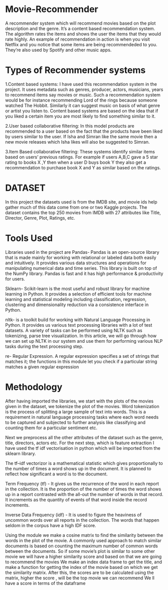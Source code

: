 # Movie-Recommender
A recommender system which will recommend movies based on the plot description and the genre. It’s a content based recommendation system.
The algorithm rates the items and shows the user the items that they would rate highly. An example of recommendation in action is when you visit Netflix and you notice that some items are being recommendeded to you. They’re also used by Spotify and other music apps.


# Types of Recommender systems


1.Content based systems: I have used this recommendation system in the project.
It uses metadata such as genres, producer, actors, musicians, years to recommend items say movies or music. Such a recommendation system would be for instance recommending Lord of the rings because someone watched The Hobbit.
Similarly it can suggest music on basis of what genre or artist you listen to.
Content based systems are based on the idea that if you liked a certain item you are most likely to find something similar to it.

2.User based collaborative filtering: In this model products are recommended to a user based on the fact that the products have been liked by users similar to the user.
 If Isha and Simran like the same movie then a new movie releases which Isha likes will also be suggested to Simran.


3.Item Based collaborative filtering: These systems identify similar items based on users’ previous ratings. For example if users A,B,C gave a 5 star rating to books X ,Y then when a user D buys book Y they also get a recommendation to purchase book X and Y as similar based on the ratings.

# DATASET
In this project the datasets used is from the IMDB site, and movie ids help gather much of this data come from one or two Kaggle projects. 
 The dataset contains the top 250 movies from IMDB with 27 attributes like Title, Director, Genre, Plot, Ratings, etc.
 
 
 # Tools Used

Libraries used in the project are
Pandas- Pandas is an open-source library that is made mainly for working with relational or labeled data both easily and intuitively. It provides various data structures and operations for manipulating numerical data and time series. This library is built on top of the NumPy library. Pandas is fast and it has high performance & productivity for users.

Sklearn- Scikit-learn is the most useful and robust library for machine learning in Python. It provides a selection of efficient tools for machine learning and statistical modeling including classification, regression, clustering and dimensionality reduction via a consistence interface in Python.
 
nltk- is a toolkit build for working with Natural Language Processing in Python. It provides us various text processing libraries with a lot of test datasets. A variety of tasks can be performed using NLTK such as tokenizing, parse tree visualization. In this article, we will go through how we can set up NLTK in our system and use them for performing various NLP tasks during the text processing step.

re- Regular Expression. A regular expression specifies a set of strings that matches it; the functions in this module let you check if a particular string matches a given regular expression 


# Methodology

After having imported the libraries, we start with the plots of the movies given in the dataset, we tokenize the plot of the movies. Word tokenization is the process of splitting a large sample of text into words. This is a requirement in natural language processing tasks where each word needs to be captured and subjected to further analysis like classifying and counting them for a particular sentiment etc.

Next we preprocess all the other attributes of the dataset such as the genre, title, directors, actors etc. 
For the next step, which is feature extraction I have used the tf idf vectorisation in python which will be imported from the sklearn library.
  
The tf–idf vectorizor is a mathematical statistic which gives proportionally to the number of times a word shows up in the document. It is planned to reflect how significant a word is to the document.


Term Frequency (tf) - It gives us the recurrence of the word in each report in the collection. It is the proportion of the number of times the word shows up in a report contrasted with the all-out the number of words in that record. It increments as the quantity of events of that word inside the record increments.


Inverse Data Frequency (idf) - It is used to figure the heaviness of uncommon words over all reports in the collection. The words that happen seldom in the corpus have a high IDF score.
                                               

Using the module we make a cosine matrix to find the similarity between the words in the plot of the movie. A commonly used approach to match similar documents is based on counting the maximum number of common words between the documents.
So if some movie’s plot is similar to some other movie we will have a higher similarity score and based on that we are going to recommend the movies
We make an index data frame to get the title, and make a function for getting the index of the movie based on which we get the similarity matrix.
After this, the scores are to be calculated using the matrix, higher the score , will be the top movie we can recommend
We ll have a score in terms of the dataframe


